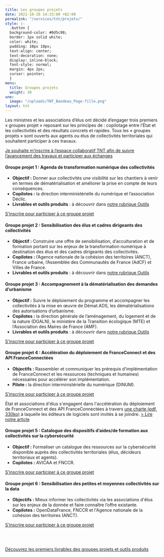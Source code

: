```yaml
---
title: Les groupes projets
date: 2021-10-26 14:33:00 +02:00
permalink: "/services/tnt/projets/"
style: |-
  .button {
  background-color: #0d5c98;
  border: 1px solid white;
  color: white;
  padding: 10px 10px;
  text-align: center;
  text-decoration: none;
  display: inline-block;
  font-style: normal;
  margin: 4px 2px;
  cursor: pointer;
  }
menu:
  title: Groupes projets
  weight: 30
une:
  image: "/uploads/TNT_Bandeau_Page-fille.png"
layout: tnt
---
```


Les ministres et les associations d’élus ont décidé d’engager trois premiers « groupes projet » reposant sur les principes de : copilotage entre l’État et les collectivités et des résultats concrets et rapides. 
Tous les « groupes projets » sont ouverts aux agents ou élus de collectivités territoriales qui souhaitent participer à ces travaux.

<div class="lien-important"><p><a href="https://airtable.com/shrJ1X2yRfQTkycFD">Je souhaite m’inscrire à l’espace collaboratif TNT afin de suivre l’avancement des travaux et participer aux échanges</a></p></div>

#### Groupe projet 1 : Agenda de transformation numérique des collectivités
* **Objectif :** Donner aux collectivités une visibilité sur les chantiers à venir en termes de dématérialisation et améliorer la prise en compte de leurs conséquences.
* **Copilotes :** la direction interministérielle du numérique et l’association Déclic.
* **Livrables et outils produits** : à découvrir dans [notre rubrique Outils](/services/tnt/outils/#livrables-agenda)

<p><a href="https://airtable.com/shreNhI841LrZpUyF" class="button">S’inscrire pour participer à ce groupe projet</a></p>

#### Groupe projet 2 : Sensibilisation des élus et cadres dirigeants des collectivités
* **Objectif :** Construire une offre de sensibilisation, d’acculturation et de formation portant sur les enjeux de la transformation numérique à destination des élus et des cadres dirigeants des collectivités.
* **Copilotes :** l’Agence nationale de la cohésion des territoires (ANCT), France urbaine, l’Assemblée des Communautés de France (AdCF) et Villes de France.
* **Livrables et outils produits** : à découvrir dans [notre rubrique Outils](/services/tnt/outils/#livrables-sensibilisation)

#### Groupe projet 3 : Accompagnement à la dématérialisation des demandes d’urbanisme
* **Objectif :** Suivre le déploiement du programme et accompagner les collectivités à la mise en œuvre de Démat.ADS, les dématérialisations des autorisations d’urbanisme.
* **Copilotes :** la direction générale de l’aménagement, du logement et de la nature (DGALN), le ministère de la Transition écologique (MTE) et l’Association des Maires de France (AMF).
* **Livrables et outils produits** : à découvrir dans [notre rubrique Outils](/services/tnt/outils/#livrables-ads)

<p><a href="https://airtable.com/shrGulbiPIH49ToMg" class="button">S’inscrire pour participer à ce groupe projet</a></p>

#### Groupe projet 4 : Accélération du déploiement de FranceConnect et des API FranceConnectées
* **Objectifs :** Rassembler et communiquer les prérequis d’implémentation de FranceConnect et les ressources (techniques et humaines) nécessaires pour accélérer son implémentation.
* **Pilote :** la direction interministérielle du numérique (DINUM).

<p><a href="https://airtable.com/shr17t7ZxzA4aSeJK" class="button">S’inscrire pour participer à ce groupe projet</a></p>

État et associations d'élus s'engagent dans l'accélération du déploiement de FranceConnect et des API FranceConnectées à travers [une charte (pdf, 330ko)](/uploads/Charte_engagement_FranceConnect-API.pdf "une charte (pdf, 330ko) - Ouvre un pdf") à laquelle les éditeurs de logiciels sont invités à se joindre.
[> Lire notre article](/actualites/letat-et-les-collectivites-territoriales-sengagent-a-accelerer-le-deploiement-de-franceconnect-et-du-partage-de-donnees-dans-les-collectivites/)


#### Groupe projet 5 : Catalogue des dispositifs d’aides/de formation aux collectivités sur la cybersécurité 
* **Objectif :** Formaliser un catalogue des ressources sur la cybersécurité disponible auprès des collectivités territoriales (élus, décideurs territoriaux et agents).
* **Copilotes :** AVICAA et FNCCR.

<p><a href="https://airtable.com/shrfFdEXZ7RHqCjcC" class="button">S’inscrire pour participer à ce groupe projet</a></p>


#### Groupe projet 6 : Sensibilisation des petites et moyennes collectivités sur la data
* **Objectifs :** Mieux informer les collectivités via les associations d'élus sur les enjeux de la donnée et faire connaître l’offre existante.
* **Copilotes :** OpenDataFrance, FNCCR et l'Agence nationale de la cohésion des territoires (ANCT).

<p><a href="https://airtable.com/shrtmOG8shaaJ5BA0" class="button">S’inscrire pour participer à ce groupe projet</a></p>
<br>
<br>

<div class="lien-important"><p><a href="/services/tnt/outils/#contenu">Découvrez les premiers livrables des groupes projets et outils produits</a></p>


